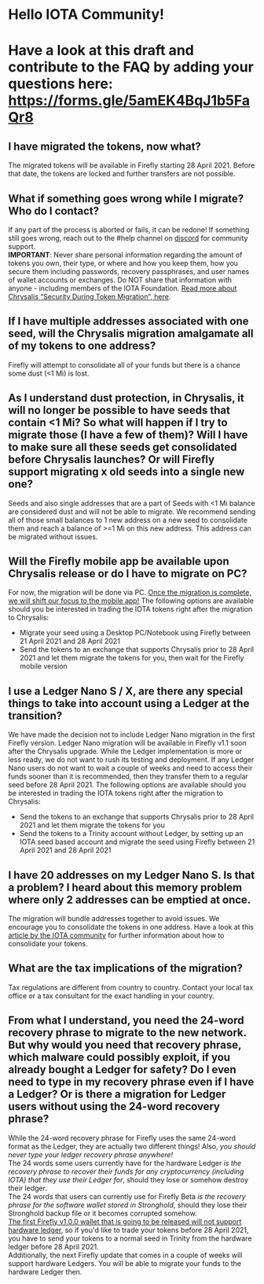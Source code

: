 # Hello IOTA Community!
# Have a look at this draft and contribute to the FAQ by adding your questions here: https://forms.gle/5amEK4BqJ1b5FaQr8
  
  
  
  
  
## I have migrated the tokens, now what?
The migrated tokens will be available in Firefly starting 28 April 2021. Before that date, the tokens are locked and further transfers are not possible.


## What if something goes wrong while I migrate? Who do I contact?
If any part of the process is aborted or fails, it can be redone! If something still goes wrong, reach out to the #help channel on [discord](https://discord.iota.org) for community support.  
**IMPORTANT**: Never share personal information regarding the amount of tokens you own, their type, or where and how you keep them, how you secure them including passwords, recovery passphrases, and user names of wallet accounts or exchanges. Do NOT share that information with anyone - including members of the IOTA Foundation.
[Read more about Chrysalis “Security During Token Migration”, here](https://blog.iota.org/security-during-token-migration/). 


## If I have multiple addresses associated with one seed, will the Chrysalis migration amalgamate all of my tokens to one address?
Firefly will attempt to consolidate all of your funds but there is a chance some dust (<1 Mi) is lost.


## As I understand dust protection, in Chrysalis, it will no longer be possible to have seeds that contain <1 Mi? So what will happen if I try to migrate those (I have a few of them)? Will I have to make sure all these seeds get consolidated before Chrysalis launches? Or will Firefly support migrating x old seeds into a single new one?
Seeds and also single addresses that are a part of Seeds with <1 Mi balance are considered dust and will not be able to migrate. We recommend sending all of those small balances to 1 new address on a new seed to consolidate them and reach a balance of >=1 Mi on this new address. This address can be migrated without issues.


## Will the Firefly mobile app be available upon Chrysalis release or do I have to migrate on PC?
For now, the migration will be done via PC. [Once the migration is complete, we will shift our focus to the mobile app!](https://blog.iota.org/chrysalis-network-migration-release-date/)
The following options are available should you be interested in trading the IOTA tokens right after the migration to Chrysalis:
- Migrate your seed using a Desktop PC/Notebook using Firefly between 21 April 2021 and 28 April 2021
- Send the tokens to an exchange that supports Chrysalis prior to 28 April 2021 and let them migrate the tokens for you, then wait for the Firefly mobile version


## I use a Ledger Nano S / X, are there any special things to take into account using a Ledger at the transition?
We have made the decision not to include Ledger Nano migration in the first Firefly version. Ledger Nano migration will be available in Firefly v1.1 soon after the Chrysalis upgrade. While the Ledger implementation is more or less ready, we do not want to rush its testing and deployment. 
If any Ledger Nano users do not want to wait a couple of weeks and need to access their funds sooner than it is recommended, then they transfer them to a regular seed before 28 April 2021.
The following options are available should you be interested in trading the IOTA tokens right after the migration to Chrysalis:
- Send the tokens to an exchange that supports Chrysalis prior to 28 April 2021 and let them migrate the tokens for you
- Send the tokens to a Trinity account without Ledger, by setting up an IOTA seed based account and migrate the seed using Firefly between 21 April 2021 and 28 April 2021


## I have 20 addresses on my Ledger Nano S. Is that a problem? I heard about this memory problem where only 2 addresses can be emptied at once.
The migration will bundle addresses together to avoid issues. We encourage you to consolidate the tokens in one address. Have a look at this [article by the IOTA community](https://medium.com/@hbmy289/how-to-access-iota-funds-spread-over-too-many-inputs-on-ledger-nano-s-74708548fa6e) for further information about how to consolidate your tokens.


## What are the tax implications of the migration?
Tax regulations are different from country to country. Contact your local tax office or a tax consultant for the exact handling in your country.

## From what I understand, you need the 24-word recovery phrase to migrate to the new network. But why would you need that recovery phrase, which malware could possibly exploit, if you already bought a Ledger for safety? Do I even need to type in my recovery phrase even if I have a Ledger? Or is there a migration for Ledger users without using the 24-word recovery phrase?
While the 24-word recovery phrase for Firefly uses the same 24-word format as the Ledger, they are actually two different things! Also, *you should never type your ledger recovery phrase anywhere!*  
The 24 words some users currently have for the hardware Ledger *is the recovery phrase to recover their funds for any cryptocurrency (including IOTA) that they use their Ledger for*, should they lose or somehow destroy their ledger.  
The 24 words that users can currently use for Firefly Beta *is the recovery phrase for the software wallet stored in Stronghold*, should they lose their Stronghold backup file or it becomes corrupted somehow.  
[The first Firefly v1.0.0 wallet that is going to be released will not support hardware ledger](https://blog.iota.org/firefly-token-migration/), so if you'd like to trade your tokens before 28 April 2021, you have to send your tokens to a normal seed in Trinity from the hardware ledger before 28 April 2021.  
Additionally, the next Firefly update that comes in a couple of weeks will support hardware Ledgers. You will be able to migrate your funds to the hardware Ledger then.
